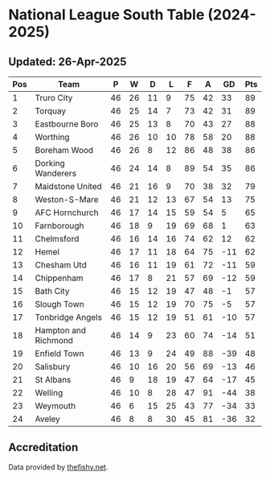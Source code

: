 # National League South Table (2024-2025)
## Updated: 26-Apr-2025

| Pos | Team | P | W | D | L | F | A | GD | Pts |
| --- | --- | --- | --- | --- | --- | --- | --- | --- | --- |
| 1 | Truro City | 46 | 26 | 11 | 9 | 75 | 42 | 33 | 89 |
| 2 | Torquay | 46 | 25 | 14 | 7 | 73 | 42 | 31 | 89 |
| 3 | Eastbourne Boro | 46 | 25 | 13 | 8 | 70 | 43 | 27 | 88 |
| 4 | Worthing | 46 | 26 | 10 | 10 | 78 | 58 | 20 | 88 |
| 5 | Boreham Wood | 46 | 26 | 8 | 12 | 86 | 48 | 38 | 86 |
| 6 | Dorking Wanderers | 46 | 24 | 14 | 8 | 89 | 54 | 35 | 86 |
| 7 | Maidstone United | 46 | 21 | 16 | 9 | 70 | 38 | 32 | 79 |
| 8 | Weston-S-Mare | 46 | 21 | 12 | 13 | 67 | 54 | 13 | 75 |
| 9 | AFC Hornchurch | 46 | 17 | 14 | 15 | 59 | 54 | 5 | 65 |
| 10 | Farnborough | 46 | 18 | 9 | 19 | 69 | 68 | 1 | 63 |
| 11 | Chelmsford | 46 | 16 | 14 | 16 | 74 | 62 | 12 | 62 |
| 12 | Hemel | 46 | 17 | 11 | 18 | 64 | 75 | -11 | 62 |
| 13 | Chesham Utd | 46 | 16 | 11 | 19 | 61 | 72 | -11 | 59 |
| 14 | Chippenham | 46 | 17 | 8 | 21 | 57 | 69 | -12 | 59 |
| 15 | Bath City | 46 | 15 | 12 | 19 | 47 | 48 | -1 | 57 |
| 16 | Slough Town | 46 | 15 | 12 | 19 | 70 | 75 | -5 | 57 |
| 17 | Tonbridge Angels | 46 | 15 | 12 | 19 | 51 | 61 | -10 | 57 |
| 18 | Hampton and Richmond | 46 | 14 | 9 | 23 | 60 | 74 | -14 | 51 |
| 19 | Enfield Town | 46 | 13 | 9 | 24 | 49 | 88 | -39 | 48 |
| 20 | Salisbury | 46 | 10 | 16 | 20 | 56 | 69 | -13 | 46 |
| 21 | St Albans | 46 | 9 | 18 | 19 | 47 | 64 | -17 | 45 |
| 22 | Welling | 46 | 10 | 8 | 28 | 47 | 91 | -44 | 38 |
| 23 | Weymouth | 46 | 6 | 15 | 25 | 43 | 77 | -34 | 33 |
| 24 | Aveley | 46 | 8 | 8 | 30 | 45 | 81 | -36 | 32 |

## Accreditation 

Data provided by [thefishy.net](https://www.thefishy.net/).